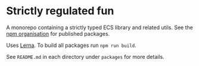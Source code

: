 # Strictly regulated fun

A monorepo containing a strictly typed ECS library and related utils. 
See the [npm organisation](https://www.npmjs.com/org/strictly-regulated-fun) for published packages. 

Uses [Lerna](https://github.com/lerna/lerna).
To build all packages run `npm run build`.

See `README.md` in each directory under `packages` for more details. 
